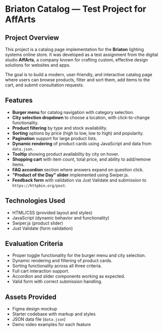 # Briaton Catalog — Test Project for AffArts

## Project Overview

This project is a catalog page implementation for the **Briaton** lighting systems online store. It was developed as a test assignment from the digital studio **AffArts**, a company known for crafting custom, effective design solutions for websites and apps.

The goal is to build a modern, user-friendly, and interactive catalog page where users can browse products, filter and sort them, add items to the cart, and submit consultation requests.

## Features

- **Burger menu** for catalog navigation with category selection.
- **City selection dropdown** to choose a location, with click-to-change functionality.
- **Product filtering** by type and stock availability.
- **Sorting** options by price (high to low, low to high) and popularity.
- **Pagination** support for large product lists.
- **Dynamic rendering** of product cards using JavaScript and data from `data.json`.
- **Tooltip** showing product availability by city on hover.
- **Shopping cart** with item count, total price, and ability to add/remove items.
- **FAQ accordion** section where answers expand on question click.
- **"Product of the Day" slider** implemented using Swiper.js.
- **Feedback form** with validation via Just Validate and submission to `https://httpbin.org/post`.

## Technologies Used

- HTML/CSS (provided layout and styles)
- JavaScript (dynamic behavior and functionality)
- Swiper.js (product slider)
- Just Validate (form validation)

## Evaluation Criteria

- Proper toggle functionality for the burger menu and city selection.
- Dynamic rendering and filtering of product cards.
- Sorting functionality across all three criteria.
- Full cart interaction support.
- Accordion and slider components working as expected.
- Valid form with correct submission handling.

## Assets Provided

- Figma design mockup
- Starter codebase with markup and styles
- JSON data file (`data.json`)
- Demo video examples for each feature
